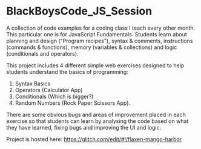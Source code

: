 # BlackBoysCode_JS_Session
A collection of code examples for a coding class I teach every other month. This particular one is for JavaScript Fundamentals.
Students learn about planning and design ("Program recipes"), syntax & comments, instructions (commands & functions), memory (variables & collections) and logic (conditionals and operators). 

This project includes 4 different simple web exercises designed to help students understand the basics of programming:
1. Syntax Basics
2. Operators (Calculator App)
3. Conditionals (Which is bigger?)
4. Random Numbers (Rock Paper Scissors App).

There are some obvious bugs and areas of improvement placed in each exercise so that students can learn by
analysing the code based on what they have learned, fixing bugs and improving the UI and logic.

Project is hosted here: https://glitch.com/edit/#!/flaxen-mango-harbor
